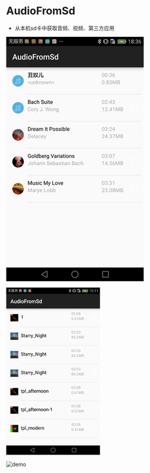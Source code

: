 # AudioFromSd

* 从本机sd卡中获取音频、视频、第三方应用

![demo](https://raw.githubusercontent.com/PeggyQi/AndroidSeries_AudioFromSd/master/MusicDemo/MusicDemo/screenshot.png)

![demo](https://raw.githubusercontent.com/PeggyQi/AndroidSeries_AudioFromSd/master/MusicDemo/MusicDemo/screenshot1.png)

![demo](https://raw.githubusercontent.com/PeggyQi/AndroidSeries_AudioFromSd/master/MusicDemo/MusicDemo/screenshot2.png)
